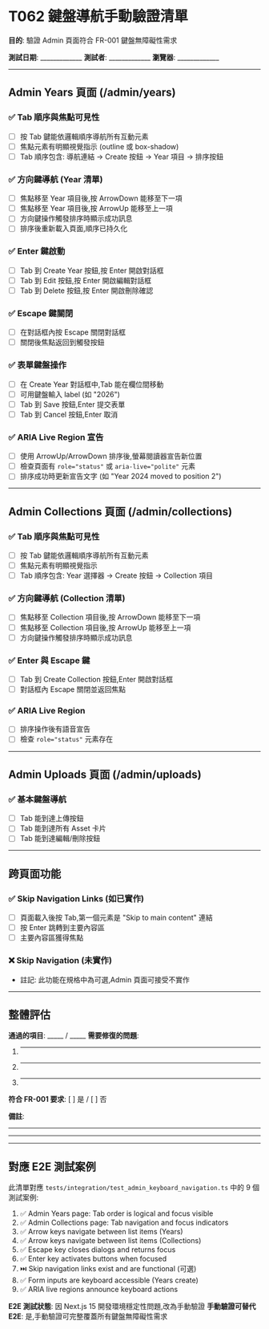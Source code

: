 # T062 鍵盤導航手動驗證清單

**目的**: 驗證 Admin 頁面符合 FR-001 鍵盤無障礙性需求

**測試日期**: _____________
**測試者**: _____________
**瀏覽器**: _____________

---

## Admin Years 頁面 (/admin/years)

### ✅ Tab 順序與焦點可見性
- [ ] 按 Tab 鍵能依邏輯順序導航所有互動元素
- [ ] 焦點元素有明顯視覺指示 (outline 或 box-shadow)
- [ ] Tab 順序包含: 導航連結 → Create 按鈕 → Year 項目 → 排序按鈕

### ✅ 方向鍵導航 (Year 清單)
- [ ] 焦點移至 Year 項目後,按 ArrowDown 能移至下一項
- [ ] 焦點移至 Year 項目後,按 ArrowUp 能移至上一項
- [ ] 方向鍵操作觸發排序時顯示成功訊息
- [ ] 排序後重新載入頁面,順序已持久化

### ✅ Enter 鍵啟動
- [ ] Tab 到 Create Year 按鈕,按 Enter 開啟對話框
- [ ] Tab 到 Edit 按鈕,按 Enter 開啟編輯對話框
- [ ] Tab 到 Delete 按鈕,按 Enter 開啟刪除確認

### ✅ Escape 鍵關閉
- [ ] 在對話框內按 Escape 關閉對話框
- [ ] 關閉後焦點返回到觸發按鈕

### ✅ 表單鍵盤操作
- [ ] 在 Create Year 對話框中,Tab 能在欄位間移動
- [ ] 可用鍵盤輸入 label (如 "2026")
- [ ] Tab 到 Save 按鈕,Enter 提交表單
- [ ] Tab 到 Cancel 按鈕,Enter 取消

### ✅ ARIA Live Region 宣告
- [ ] 使用 ArrowUp/ArrowDown 排序後,螢幕閱讀器宣告新位置
- [ ] 檢查頁面有 `role="status"` 或 `aria-live="polite"` 元素
- [ ] 排序成功時更新宣告文字 (如 "Year 2024 moved to position 2")

---

## Admin Collections 頁面 (/admin/collections)

### ✅ Tab 順序與焦點可見性
- [ ] 按 Tab 鍵能依邏輯順序導航所有互動元素
- [ ] 焦點元素有明顯視覺指示
- [ ] Tab 順序包含: Year 選擇器 → Create 按鈕 → Collection 項目

### ✅ 方向鍵導航 (Collection 清單)
- [ ] 焦點移至 Collection 項目後,按 ArrowDown 能移至下一項
- [ ] 焦點移至 Collection 項目後,按 ArrowUp 能移至上一項
- [ ] 方向鍵操作觸發排序時顯示成功訊息

### ✅ Enter 與 Escape 鍵
- [ ] Tab 到 Create Collection 按鈕,Enter 開啟對話框
- [ ] 對話框內 Escape 關閉並返回焦點

### ✅ ARIA Live Region
- [ ] 排序操作後有語音宣告
- [ ] 檢查 `role="status"` 元素存在

---

## Admin Uploads 頁面 (/admin/uploads)

### ✅ 基本鍵盤導航
- [ ] Tab 能到達上傳按鈕
- [ ] Tab 能到達所有 Asset 卡片
- [ ] Tab 能到達編輯/刪除按鈕

---

## 跨頁面功能

### ✅ Skip Navigation Links (如已實作)
- [ ] 頁面載入後按 Tab,第一個元素是 "Skip to main content" 連結
- [ ] 按 Enter 跳轉到主要內容區
- [ ] 主要內容區獲得焦點

### ❌ Skip Navigation (未實作)
- 註記: 此功能在規格中為可選,Admin 頁面可接受不實作

---

## 整體評估

**通過的項目**: _____ / _____
**需要修復的問題**:
1. _____________________________________________
2. _____________________________________________
3. _____________________________________________

**符合 FR-001 要求**: [ ] 是 / [ ] 否

**備註**:
_______________________________________________________________
_______________________________________________________________

---

## 對應 E2E 測試案例

此清單對應 `tests/integration/test_admin_keyboard_navigation.ts` 中的 9 個測試案例:
1. ✅ Admin Years page: Tab order is logical and focus visible
2. ✅ Admin Collections page: Tab navigation and focus indicators
3. ✅ Arrow keys navigate between list items (Years)
4. ✅ Arrow keys navigate between list items (Collections)
5. ✅ Escape key closes dialogs and returns focus
6. ✅ Enter key activates buttons when focused
7. ⏭️ Skip navigation links exist and are functional (可選)
8. ✅ Form inputs are keyboard accessible (Years create)
9. ✅ ARIA live regions announce keyboard actions

**E2E 測試狀態**: 因 Next.js 15 開發環境穩定性問題,改為手動驗證
**手動驗證可替代 E2E**: 是,手動驗證可完整覆蓋所有鍵盤無障礙性需求
